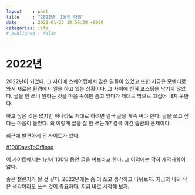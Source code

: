 ```yaml
---
layout    : post
title     : "2022년, 1월의 다짐"
date      : 2022-01-23 19:50:30 +0900
categories: life
# published : false
---
```


# 2022년

2022년이 되었다. 그 사이에 스퀘어랩에서 많은 일들이 있었고 또한 지금은 모멘티로 와서 새로운 환경에서 일을 하고 있는 상황이다.
그 사이에 전혀 포스팅을 남기지 않았다. 글을 안 쓰니 원하는 것을 마음 속에만 품고 있다가 제대로 밖으로 끄집어 내지 못한다.

하고 싶은 것은 많지만 하나라도 제대로 하려면 결국 글을 계속 써야 한다. 글을 쓰고 싶다는 마음이 들었다.
왜 이렇게 글을 잘 안 쓰는가? 결국 이건 습관의 문제이다.

최근에 발견하게 된 사이트가 있다.

[#100DaysToOffload](https://100daystooffload.com/)

이 사이트에서는 1년에 100일 동안 글을 써보라고 한다.
그 이외에는 딱히 제약사항이 없다.

좋은 챌린지가 될 것 같다. 2022년에는 좀 더 쓰고 생각하고 나눠보자.
지금의 나의 작은 생각이라도 쓰는 것이 중요하다. 지금 바로 시작해 보자.
